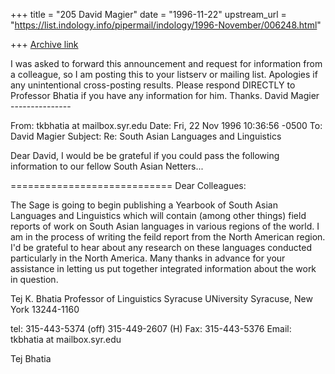 +++
title = "205 David Magier"
date = "1996-11-22"
upstream_url = "https://list.indology.info/pipermail/indology/1996-November/006248.html"

+++
[Archive link](https://list.indology.info/pipermail/indology/1996-November/006248.html)

I was asked to forward this announcement and request for information
from a colleague, so I am posting this to your listserv or mailing
list. Apologies if any unintentional cross-posting results. Please
respond DIRECTLY to Professor Bhatia if you have any information for
him. Thanks.  David Magier
                ---------------

From: tkbhatia at mailbox.syr.edu
Date: Fri, 22 Nov 1996 10:36:56 -0500
To: David Magier <magier at columbia.edu>
Subject: Re: South Asian Languages and Linguistics 

Dear David, I would be be grateful if you could pass the following
information to our fellow South Asian Netters...

============================
Dear Colleagues:

The Sage is going to begin publishing a Yearbook of South Asian
Languages and Linguistics which will contain (among other things)
field reports of work on South Asian languages in various regions of
the world. I am in the process of writing the feild report from the
North American region.  I'd be grateful to hear about any research on
these languages conducted particularly in the North America.  Many
thanks in advance for your assistance in letting us put together
integrated information about the work in question.

Tej K.  Bhatia
Professor of Linguistics
Syracuse UNiversity
Syracuse, New York 13244-1160

tel: 315-443-5374 (off)
        315-449-2607 (H)
Fax: 315-443-5376
Email: tkbhatia at mailbox.syr.edu

Tej Bhatia








